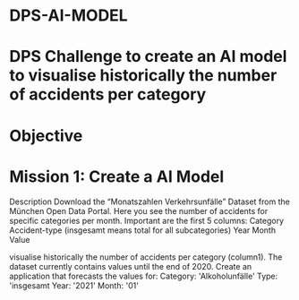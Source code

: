 # DPS-AI-MODEL
# DPS Challenge to create an AI model to visualise historically the number of accidents per category
# Objective
# Mission 1: Create a AI Model
Description
  Download the “Monatszahlen Verkehrsunfälle” Dataset from the München Open Data Portal. Here you see the number of accidents for specific categories per month. Important are the first 5 columns:
Category
    Accident-type (insgesamt means total for all subcategories)
    Year
    Month
    Value

visualise historically the number of accidents per category (column1). The dataset currently contains values until the end of 2020. Create an application that forecasts the values for:
  Category: 'Alkoholunfälle'
  Type: 'insgesamt
  Year: '2021'
  Month: '01'
